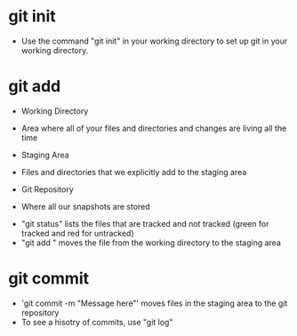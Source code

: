 # git init

- Use the command "git init" in your working directory to set up git in your working directory.

# git add

- Working Directory

* Area where all of your files and directories and changes are living all the time

- Staging Area

* Files and directories that we explicitly add to the staging area

- Git Repository

* Where all our snapshots are stored

- "git status" lists the files that are tracked and not tracked (green for tracked and red for untracked)
- "git add <filename>" moves the file from the working directory to the staging area

# git commit

- 'git commit -m "Message here"' moves files in the staging area to the git repository
- To see a hisotry of commits, use "git log"
